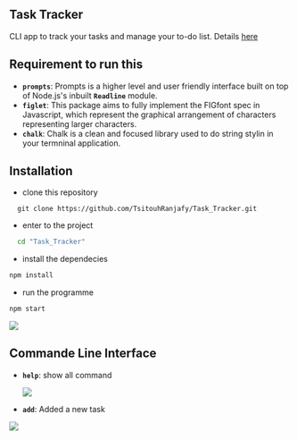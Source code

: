 ## Task Tracker
CLI app to track your tasks and manage your to-do list. Details [here](https://roadmap.sh/projects/task-tracker)

## Requirement to run this
 - **`prompts`**: Prompts is a higher level and user friendly interface built on top of Node.js's inbuilt **`Readline`** module.
 - **`figlet`**: This package aims to fully implement the FIGfont spec in Javascript, which represent the graphical arrangement of characters representing larger characters.
 - **`chalk`**: Chalk is a clean and focused library used to do string stylin in your termninal application.

## Installation

 - clone this repository
  ```git 
    git clone https://github.com/TsitouhRanjafy/Task_Tracker.git
  ```
 - enter to the project
  ```bash
    cd "Task_Tracker"
  ```
 - install the dependecies
  ```bash
  npm install
  ```
 - run the programme
  ```bash
  npm start
  ```
<img src="https://github.com/user-attachments/assets/2029c109-c688-4d9c-afd3-3bf334bc7b38">


## Commande Line Interface

 - **`help`**: show all command
   
   <img src="https://github.com/user-attachments/assets/51ccc71a-ac97-4984-ad82-545cd4426b34">
   
 - **`add`**: Added a new task

 <img src="https://github.com/user-attachments/assets/d4579cc6-7d13-427a-bbd2-fbeba43339f9">
